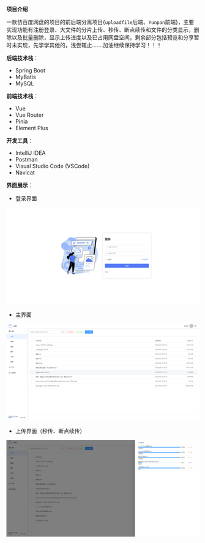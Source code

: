**项目介绍**

一款仿百度网盘的项目的前后端分离项目{`uploadfile`后端、`Yunpan`前端}，主要实现功能有注册登录、大文件的分片上传、秒传、断点续传和文件的分类显示，删除以及批量删除，显示上传进度以及已占用网盘空间，剩余部分包括预览和分享暂时未实现，先学学其他的，浅尝辄止.......加油继续保持学习！！！

**后端技术栈**：

- Spring Boot
- MyBatis
- MySQL

**前端技术栈**：

- Vue
- Vue Router
- Pinia 
- Element Plus

**开发工具**：

- IntelliJ IDEA
- Postman
- Visual Studio Code (VSCode)
- Navicat

**界面展示**：

- 登录界面

![](./img/登录界面.png)

- 主界面

![](.\img\主界面.png)

- 上传界面（秒传、断点续传）

![](.\img\秒传以及断点续传.png)

